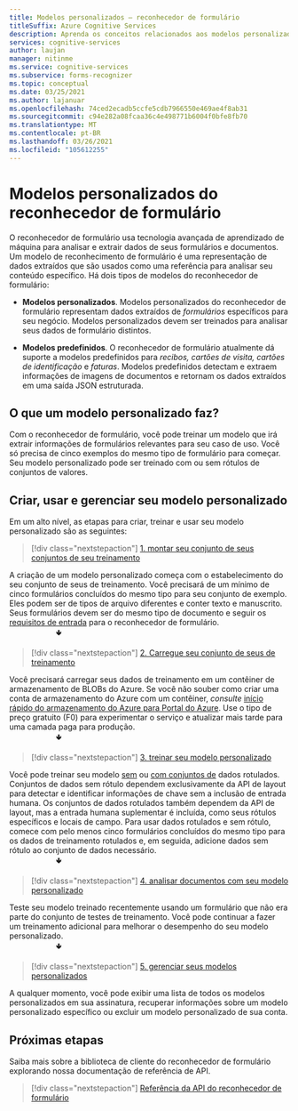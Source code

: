 ```yaml
---
title: Modelos personalizados – reconhecedor de formulário
titleSuffix: Azure Cognitive Services
description: Aprenda os conceitos relacionados aos modelos personalizados de API do reconhecedor de formulário – uso e limites.
services: cognitive-services
author: laujan
manager: nitinme
ms.service: cognitive-services
ms.subservice: forms-recognizer
ms.topic: conceptual
ms.date: 03/25/2021
ms.author: lajanuar
ms.openlocfilehash: 74ced2ecadb5ccfe5cdb7966550e469ae4f8ab31
ms.sourcegitcommit: c94e282a08fcaa36c4e498771b6004f0bfe8fb70
ms.translationtype: MT
ms.contentlocale: pt-BR
ms.lasthandoff: 03/26/2021
ms.locfileid: "105612255"
---
```

# <a name="form-recognizer-custom-models"></a>Modelos personalizados do reconhecedor de formulário

O reconhecedor de formulário usa tecnologia avançada de aprendizado de máquina para analisar e extrair dados de seus formulários e documentos. Um modelo de reconhecimento de formulário é uma representação de dados extraídos que são usados como uma referência para analisar seu conteúdo específico. Há dois tipos de modelos do reconhecedor de formulário:

* **Modelos personalizados**. Modelos personalizados do reconhecedor de formulário representam dados extraídos de _formulários_ específicos para seu negócio. Modelos personalizados devem ser treinados para analisar seus dados de formulário distintos.

* **Modelos predefinidos**. O reconhecedor de formulário atualmente dá suporte a modelos predefinidos para _recibos, cartões de visita, cartões de identificação_ e _faturas_. Modelos predefinidos detectam e extraem informações de imagens de documentos e retornam os dados extraídos em uma saída JSON estruturada.

## <a name="what-does-a-custom-model-do"></a>O que um modelo personalizado faz?

Com o reconhecedor de formulário, você pode treinar um modelo que irá extrair informações de formulários relevantes para seu caso de uso. Você só precisa de cinco exemplos do mesmo tipo de formulário para começar. Seu modelo personalizado pode ser treinado com ou sem rótulos de conjuntos de valores.

## <a name="create-use-and-manage-your-custom-model"></a>Criar, usar e gerenciar seu modelo personalizado

Em um alto nível, as etapas para criar, treinar e usar seu modelo personalizado são as seguintes:

> [!div class="nextstepaction"]
> [1. montar seu conjunto de seus conjuntos de seu treinamento](build-training-data-set.md#custom-model-input-requirements)

A criação de um modelo personalizado começa com o estabelecimento do seu conjunto de seus de treinamento. Você precisará de um mínimo de cinco formulários concluídos do mesmo tipo para seu conjunto de exemplo. Eles podem ser de tipos de arquivo diferentes e conter texto e manuscrito. Seus formulários devem ser do mesmo tipo de documento e seguir os [requisitos de entrada](build-training-data-set.md#custom-model-input-requirements) para o reconhecedor de formulário.  
&emsp;&emsp;&emsp;&emsp;&emsp;&emsp;&#129155;

> [!div class="nextstepaction"]
> [2. Carregue seu conjunto de seus de treinamento](build-training-data-set.md#upload-your-training-data)

Você precisará carregar seus dados de treinamento em um contêiner de armazenamento de BLOBs do Azure. Se você não souber como criar uma conta de armazenamento do Azure com um contêiner, *consulte* [início rápido do armazenamento do Azure para Portal do Azure](../../storage/blobs/storage-quickstart-blobs-portal.md). Use o tipo de preço gratuito (F0) para experimentar o serviço e atualizar mais tarde para uma camada paga para produção.  
&emsp;&emsp;&emsp;&emsp;&emsp;&emsp;&#129155;
> [!div class="nextstepaction"]
> [3. treinar seu modelo personalizado](quickstarts/client-library.md#train-a-custom-model)

Você pode treinar seu modelo [sem](quickstarts/client-library.md#train-a-model-without-labels) ou [com conjuntos de](quickstarts/client-library.md#train-a-model-with-labels) dados rotulados. Conjuntos de dados sem rótulo dependem exclusivamente da API de layout para detectar e identificar informações de chave sem a inclusão de entrada humana. Os conjuntos de dados rotulados também dependem da API de layout, mas a entrada humana suplementar é incluída, como seus rótulos específicos e locais de campo. Para usar dados rotulados e sem rótulo, comece com pelo menos cinco formulários concluídos do mesmo tipo para os dados de treinamento rotulados e, em seguida, adicione dados sem rótulo ao conjunto de dados necessário.  
&emsp;&emsp;&emsp;&emsp;&emsp;&emsp;&#129155;  

>[!div class="nextstepaction"]
> [4. analisar documentos com seu modelo personalizado](quickstarts/client-library.md#analyze-forms-with-a-custom-model)

Teste seu modelo treinado recentemente usando um formulário que não era parte do conjunto de testes de treinamento. Você pode continuar a fazer um treinamento adicional para melhorar o desempenho do seu modelo personalizado.  
&emsp;&emsp;&emsp;&emsp;&emsp;&emsp;&#129155;

> [!div class="nextstepaction"]
> [5. gerenciar seus modelos personalizados](quickstarts/client-library.md#manage-custom-models)

A qualquer momento, você pode exibir uma lista de todos os modelos personalizados em sua assinatura, recuperar informações sobre um modelo personalizado específico ou excluir um modelo personalizado de sua conta.

## <a name="next-steps"></a>Próximas etapas

Saiba mais sobre a biblioteca de cliente do reconhecedor de formulário explorando nossa documentação de referência de API.
> [!div class="nextstepaction"]
> [Referência da API do reconhecedor de formulário](https://westcentralus.dev.cognitive.microsoft.com/docs/services/form-recognizer-api-v2-1-preview-3/operations/5ed8c9843c2794cbb1a96291)
>
